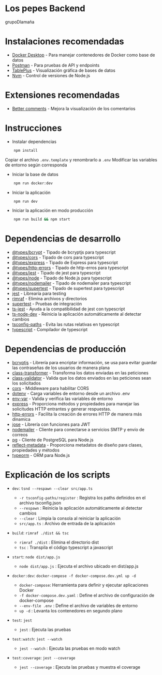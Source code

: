 # Los pepes Backend

grupoDlamaña

# Instalaciones recomendadas

- [Docker Desktop](https://www.docker.com/products/docker-desktop/) - Para manejar contenedores de Docker como base de datos
- [Postman](https://www.postman.com/) - Para pruebas de API y endpoints
- [TablePlus](https://tableplus.com/) - Visualización gráfica de bases de datos
- [Nvm](https://github.com/coreybutler/nvm-windows) - Control de versiones de Node.js

# Extensiones recomendadas

- [Better comments](https://marketplace.visualstudio.com/items?itemName=aaron-bond.better-comments) - Mejora la visualización de los comentarios

# Instrucciones

- Instalar dependencias

```bash
	npm install
```

Copiar el archivo `.env.template` y renombrarlo a `.env`
Modificar las variables de entorno según corresponda

- Iniciar la base de datos

```bash
	npm run docker:dev
```

- Iniciar la aplicación

```bash
	npm run dev
```

- Iniciar la aplicación en modo producción

```bash
	npm run build && npm start
```

# Dependencias de desarrollo

- [@types/bcrypt](https://www.npmjs.com/package/@types/bcrypt) - Tipado de bcryptjs para typescript
- [@types/cors](https://www.npmjs.com/package/@types/cors) - Tipado de cors para typescript
- [@types/express](https://www.npmjs.com/package/@types/express) - Tipado de Express para typescript
- [@types/http-errors](https://www.npmjs.com/package/@types/http-errors) - Tipado de http-erros para typescript
- [@types/jest](https://www.npmjs.com/package/@types/jest) - Tipado de jest para typescript
- [@types/node](https://www.npmjs.com/package/@types/node) - Tipado de Node.js para typescript
- [@types/nodemailer](https://www.npmjs.com/package/@types/nodemailer) - Tipado de nodemailer para typescript
- [@types/supertest](https://www.npmjs.com/package/@types/supertest) - Tipado de supertest para typescript
- [jest](https://jestjs.io/) - Librearía para testing
- [rimraf](https://www.npmjs.com/package/rimraf) - Elimina archivos y directorios
- [supertest](https://www.npmjs.com/package/supertest) - Pruebas de integración
- [ts-jest](https://www.npmjs.com/package/ts-jest) - Ayuda a la compatibilidad de jest con typescript
- [ts-node-dev](https://www.npmjs.com/package/ts-node-dev) - Reinicia la aplicación automáticamente al detectar cambios
- [tsconfig-paths](https://www.npmjs.com/package/tsconfig-paths) - Evita las rutas relativas en typescript
- [typescript](https://www.npmjs.com/package/typescript) - Compilador de typescript

# Dependencias de producción

- [bcryptjs](https://www.npmjs.com/package/bcrypt) - Librería para encriptar información, se usa para evitar guardar las contraseñas de los usuarios de manera plana
- [class-transformer](https://www.npmjs.com/package/class-transformer) - Transforma los datos enviadas en las peticiones
- [class-validator](https://www.npmjs.com/package/class-validator) - Valida que los datos enviados en las peticiones sean los solicitados
- [cors](https://www.npmjs.com/package/cors) - Middleware para habilitar CORS
- [dotenv](https://www.npmjs.com/package/dotenv) - Carga variables de entorno desde un archivo .env
- [env-var](https://www.npmjs.com/package/env-var) - Valida y verifica las variables de entorno
- [express](https://www.npmjs.com/package/express) - Proporciona métodos y propiedades para manejar las solicitudes HTTP entrantes y generar respuestas.
- [http-errors](https://www.npmjs.com/package/http-errors) - Facilita la creación de errores HTTP de manera más dinamica
- [jose](https://www.npmjs.com/package/jose) - Librería con funciones para JWT
- [nodemailer](https://www.npmjs.com/package/nodemailer) - Cliente para conectarse a servicios SMTP y envío de correos
- [pg](https://www.npmjs.com/package/pg) - Cliente de PostgreSQL para Node.js
- [reflect-metadata](https://www.npmjs.com/package/reflect-metadata) - Proporciona metadatos de diseño para clases, propiedades y métodos
- [typeorm](https://www.npmjs.com/package/typeorm) - ORM para Node.js

# Explicación de los scripts

- `dev`: `tsnd --respawn --clear src/app.ts`

  - `-r tsconfig-paths/register` : Registra los paths definidos en el archivo tsconfig.json
  - `--respawn` : Reinicia la aplicación automáticamente al detectar cambios
  - `--clear` : Limpia la consola al reiniciar la aplicación
  - `src/app.ts` : Archivo de entrada de la aplicación

- `build`: `rimraf ./dist && tsc`

  - `rimraf ./dist` : Elimina el directorio dist
  - `tsc` : Transpila el código typescript a javascript

- `start`: `node dist/app.js`

  - `node dist/app.js` : Ejecuta el archivo ubicado en dist/app.js

- `docker:dev`: `docker-compose -f docker-compose.dev.yml up -d`

  - `docker-compose`: Herramienta para definir y ejecutar aplicaciones Docker
  - `-f docker-compose.dev.yaml` : Define el archivo de configuración de docker-compose
  - `--env-file .env` : Define el archivo de variables de entorno
  - `up -d` : Levanta los contenedores en segundo plano

- `test`: `jest`

  - `jest` : Ejecuta las pruebas

- `test:watch`: `jest --watch`

  - `jest --watch` : Ejecuta las pruebas en modo watch

- `test:coverage`: `jest --coverage`
  - `jest --coverage` : Ejecuta las pruebas y muestra el coverage
